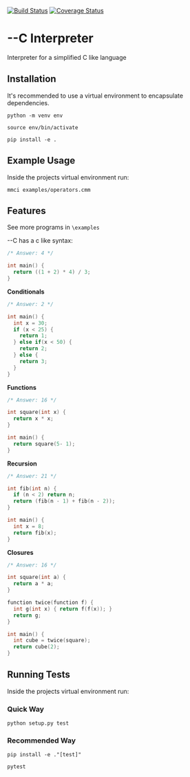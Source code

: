 [![Build Status](https://travis-ci.org/Jackevansevo/Interpreter.svg?branch=master)](https://travis-ci.org/Jackevansevo/Interpreter)
[![Coverage Status](https://coveralls.io/repos/github/Jackevansevo/Interpreter/badge.svg?branch=master)](https://coveralls.io/github/Jackevansevo/Interpreter?branch=master)

# --C Interpreter

Interpreter for a simplified C like language

## Installation

It's recommended to use a virtual environment to encapsulate dependencies.

    python -m venv env

    source env/bin/activate

    pip install -e .

## Example Usage

Inside the projects virtual environment run:

    mmci examples/operators.cmm

## Features

See more programs in `\examples`

--C has a c like syntax:

```c
/* Answer: 4 */

int main() {
  return ((1 + 2) * 4) / 3;
}

```

**Conditionals**

```c
/* Answer: 2 */

int main() {
  int x = 30;
  if (x < 25) {
    return 1;
  } else if(x < 50) {
    return 2;
  } else {
    return 3;
  }
}
```

**Functions**

```c
/* Answer: 16 */

int square(int x) {
  return x * x;
}

int main() {
  return square(5- 1);
}
```

**Recursion**


```c
/* Answer: 21 */

int fib(int n) {
  if (n < 2) return n;
  return (fib(n - 1) + fib(n - 2));
}

int main() {
  int x = 8;
  return fib(x);
}
```

**Closures**

```c
/* Answer: 16 */

int square(int a) {
  return a * a;
}

function twice(function f) {
  int g(int x) { return f(f(x)); }
  return g;
}

int main() {
  int cube = twice(square);
  return cube(2);
}
```




## Running Tests

Inside the projects virtual environment run:

### Quick Way

    python setup.py test

### Recommended Way

    pip install -e ."[test]"

    pytest
